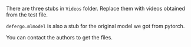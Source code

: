 There are three stubs in `Videos` folder. Replace them with videos obtained from the test file.

`defergo.mlmodel` is also a stub for the original model we got from pytorch.

You can contact the authors to get the files.